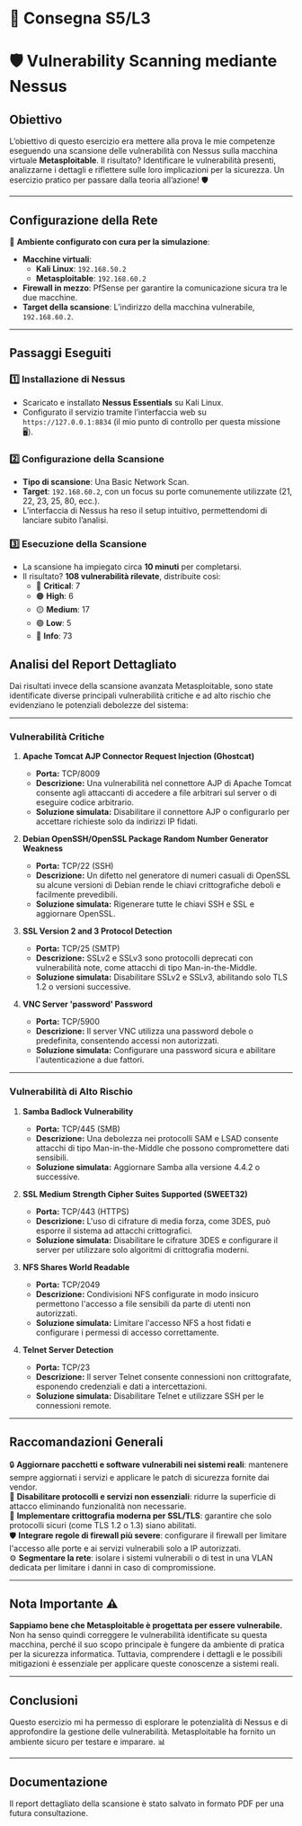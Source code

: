 # 📝 Consegna S5/L3
# 🛡️ Vulnerability Scanning mediante Nessus 

## Obiettivo
L’obiettivo di questo esercizio era mettere alla prova le mie competenze eseguendo una scansione delle vulnerabilità con Nessus sulla macchina virtuale **Metasploitable**. Il risultato? Identificare le vulnerabilità presenti, analizzarne i dettagli e riflettere sulle loro implicazioni per la sicurezza. Un esercizio pratico per passare dalla teoria all’azione! 🛡️

---

## Configurazione della Rete
📍 **Ambiente configurato con cura per la simulazione**:  
- **Macchine virtuali**:
  - **Kali Linux**: `192.168.50.2`
  - **Metasploitable**: `192.168.60.2`  
- **Firewall in mezzo**: PfSense per garantire la comunicazione sicura tra le due macchine.  
- **Target della scansione**: L’indirizzo della macchina vulnerabile, `192.168.60.2`.

---

## Passaggi Eseguiti

### 1️⃣ Installazione di Nessus
- Scaricato e installato **Nessus Essentials** su Kali Linux.  
- Configurato il servizio tramite l’interfaccia web su `https://127.0.0.1:8834` (il mio punto di controllo per questa missione 🖥️).  

### 2️⃣ Configurazione della Scansione
- **Tipo di scansione**: Una Basic Network Scan.  
- **Target**: `192.168.60.2`, con un focus su porte comunemente utilizzate (21, 22, 23, 25, 80, ecc.).  
- L’interfaccia di Nessus ha reso il setup intuitivo, permettendomi di lanciare subito l’analisi.  

### 3️⃣ Esecuzione della Scansione
- La scansione ha impiegato circa **10 minuti** per completarsi.  
- Il risultato? **108 vulnerabilità rilevate**, distribuite così:  
  - 🔴 **Critical**: 7  
  - 🟠 **High**: 6  
  - 🟡 **Medium**: 17  
  - 🟢 **Low**: 5  
  - 📄 **Info**: 73  

## Analisi del Report Dettagliato

Dai risultati invece della scansione avanzata Metasploitable, sono state identificate diverse principali vulnerabilità critiche e ad alto rischio che evidenziano le potenziali debolezze del sistema:

---

### **Vulnerabilità Critiche**

1. **Apache Tomcat AJP Connector Request Injection (Ghostcat)**
   - **Porta:** TCP/8009
   - **Descrizione:** Una vulnerabilità nel connettore AJP di Apache Tomcat consente agli attaccanti di accedere a file arbitrari sul server o di eseguire codice arbitrario.
   - **Soluzione simulata:** Disabilitare il connettore AJP o configurarlo per accettare richieste solo da indirizzi IP fidati.

2. **Debian OpenSSH/OpenSSL Package Random Number Generator Weakness**
   - **Porta:** TCP/22 (SSH)
   - **Descrizione:** Un difetto nel generatore di numeri casuali di OpenSSL su alcune versioni di Debian rende le chiavi crittografiche deboli e facilmente prevedibili.
   - **Soluzione simulata:** Rigenerare tutte le chiavi SSH e SSL e aggiornare OpenSSL.

3. **SSL Version 2 and 3 Protocol Detection**
   - **Porta:** TCP/25 (SMTP)
   - **Descrizione:** SSLv2 e SSLv3 sono protocolli deprecati con vulnerabilità note, come attacchi di tipo Man-in-the-Middle.
   - **Soluzione simulata:** Disabilitare SSLv2 e SSLv3, abilitando solo TLS 1.2 o versioni successive.

4. **VNC Server 'password' Password**
   - **Porta:** TCP/5900
   - **Descrizione:** Il server VNC utilizza una password debole o predefinita, consentendo accessi non autorizzati.
   - **Soluzione simulata:** Configurare una password sicura e abilitare l'autenticazione a due fattori.

---

### **Vulnerabilità di Alto Rischio**

1. **Samba Badlock Vulnerability**
   - **Porta:** TCP/445 (SMB)
   - **Descrizione:** Una debolezza nei protocolli SAM e LSAD consente attacchi di tipo Man-in-the-Middle che possono compromettere dati sensibili.
   - **Soluzione simulata:** Aggiornare Samba alla versione 4.4.2 o successive.

2. **SSL Medium Strength Cipher Suites Supported (SWEET32)**
   - **Porta:** TCP/443 (HTTPS)
   - **Descrizione:** L'uso di cifrature di media forza, come 3DES, può esporre il sistema ad attacchi crittografici.
   - **Soluzione simulata:** Disabilitare le cifrature 3DES e configurare il server per utilizzare solo algoritmi di crittografia moderni.

3. **NFS Shares World Readable**
   - **Porta:** TCP/2049
   - **Descrizione:** Condivisioni NFS configurate in modo insicuro permettono l'accesso a file sensibili da parte di utenti non autorizzati.
   - **Soluzione simulata:** Limitare l'accesso NFS a host fidati e configurare i permessi di accesso correttamente.

4. **Telnet Server Detection**
   - **Porta:** TCP/23
   - **Descrizione:** Il server Telnet consente connessioni non crittografate, esponendo credenziali e dati a intercettazioni.
   - **Soluzione simulata:** Disabilitare Telnet e utilizzare SSH per le connessioni remote.

---


## Raccomandazioni Generali  
🔒 **Aggiornare pacchetti e software vulnerabili nei sistemi reali**: mantenere sempre aggiornati i servizi e applicare le patch di sicurezza fornite dai vendor.  
🛑 **Disabilitare protocolli e servizi non essenziali**: ridurre la superficie di attacco eliminando funzionalità non necessarie.  
🔐 **Implementare crittografia moderna per SSL/TLS**: garantire che solo protocolli sicuri (come TLS 1.2 o 1.3) siano abilitati.  
🛡️ **Integrare regole di firewall più severe**: configurare il firewall per limitare l'accesso alle porte e ai servizi vulnerabili solo a IP autorizzati.  
⚙️ **Segmentare la rete**: isolare i sistemi vulnerabili o di test in una VLAN dedicata per limitare i danni in caso di compromissione.  

---

## Nota Importante ⚠️  
**Sappiamo bene che Metasploitable è progettata per essere vulnerabile.**  
Non ha senso quindi correggere le vulnerabilità identificate su questa macchina, perché il suo scopo principale è fungere da ambiente di pratica per la sicurezza informatica. Tuttavia, comprendere i dettagli e le possibili mitigazioni è essenziale per applicare queste conoscenze a sistemi reali.

---

## Conclusioni
Questo esercizio mi ha permesso di esplorare le potenzialità di Nessus e di approfondire la gestione delle vulnerabilità. Metasploitable ha fornito un ambiente sicuro per testare e imparare. 📊

---

## Documentazione
Il report dettagliato della scansione è stato salvato in formato PDF per una futura consultazione.  
